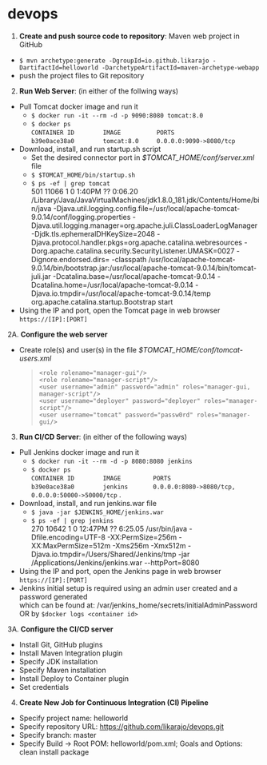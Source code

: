# devops
1. **Create and push source code to repository**: Maven web project in GitHub
* `$ mvn archetype:generate -DgroupId=io.github.likarajo -DartifactId=helloworld -DarchetypeArtifactId=maven-archetype-webapp`
* push the project files to Git repository

2. **Run Web Server**: (in either of the follwing ways)
* Pull Tomcat docker image and run it
  * `$ docker run -it --rm -d -p 9090:8080 tomcat:8.0`
  * `$ docker ps`  
  `CONTAINER ID        IMAGE          PORTS`  
  `b39e0ace38a0        tomcat:8.0     0.0.0.0:9090->8080/tcp`
* Download, install, and run startup.sh script
  * Set the desired connector port in *$TOMCAT_HOME/conf/server.xml* file
  * `$ $TOMCAT_HOME/bin/startup.sh`
  * `$ ps -ef | grep tomcat`  
 501 11066     1   0  1:40PM ??         0:06.20 /Library/Java/JavaVirtualMachines/jdk1.8.0_181.jdk/Contents/Home/bin/java -Djava.util.logging.config.file=/usr/local/apache-tomcat-9.0.14/conf/logging.properties -Djava.util.logging.manager=org.apache.juli.ClassLoaderLogManager -Djdk.tls.ephemeralDHKeySize=2048 -Djava.protocol.handler.pkgs=org.apache.catalina.webresources -Dorg.apache.catalina.security.SecurityListener.UMASK=0027 -Dignore.endorsed.dirs= -classpath /usr/local/apache-tomcat-9.0.14/bin/bootstrap.jar:/usr/local/apache-tomcat-9.0.14/bin/tomcat-juli.jar -Dcatalina.base=/usr/local/apache-tomcat-9.0.14 -Dcatalina.home=/usr/local/apache-tomcat-9.0.14 -Djava.io.tmpdir=/usr/local/apache-tomcat-9.0.14/temp org.apache.catalina.startup.Bootstrap start 
* Using the IP and port, open the Tomcat page in web browser  
`https://[IP]:[PORT]`

2A. **Configure the web server**
* Create role(s) and user(s) in the file *$TOMCAT_HOME/conf/tomcat-users.xml*  
  >`<role rolename="manager-gui"/>`  
  `<role rolename="manager-script"/>`  
  `<user username="admin" password="admin" roles="manager-gui, manager-script"/>`  
  `<user username="deployer" password="deployer" roles="manager-script"/>`  
  `<user username="tomcat" password="passw0rd" roles="manager-gui/>`

3. **Run CI/CD Server**: (in either of the following ways)
* Pull Jenkins docker image and run it
  * `$ docker run -it --rm -d -p 8080:8080 jenkins`    
  * `$ docker ps`  
  `CONTAINER ID        IMAGE         PORTS`  
  `b39e0ace38a0        jenkins       0.0.0.0:8080->8080/tcp, 0.0.0.0:50000->50000/tcp` . 
* Download, install, and run jenkins.war file
  * `$ java -jar $JENKINS_HOME/jenkins.war`
  * `$ ps -ef | grep jenkins`  
270 10642     1   0 12:47PM ??         6:25.05 /usr/bin/java -Dfile.encoding=UTF-8 -XX:PermSize=256m -XX:MaxPermSize=512m -Xms256m -Xmx512m -Djava.io.tmpdir=/Users/Shared/Jenkins/tmp -jar /Applications/Jenkins/jenkins.war --httpPort=8080
* Using the IP and port, open the Jenkins page in web browser    
`https://[IP]:[PORT]`
* Jenkins initial setup is required using an admin user created and a password generated   
which can be found at: /var/jenkins_home/secrets/initialAdminPassword OR by `$docker logs <container id>` 

3A. **Configure the CI/CD server**
* Install Git, GitHub plugins
* Install Maven Integration plugin
* Specify JDK installation
* Specify Maven installation
* Install Deploy to Container plugin
* Set credentials

4. **Create New Job for Continuous Integration (CI) Pipeline**
* Specify project name: helloworld
* Specify repository URL: https://github.com/likarajo/devops.git
* Specify branch: master
* Specify Build -> Root POM: helloworld/pom.xml; Goals and Options: clean install package




